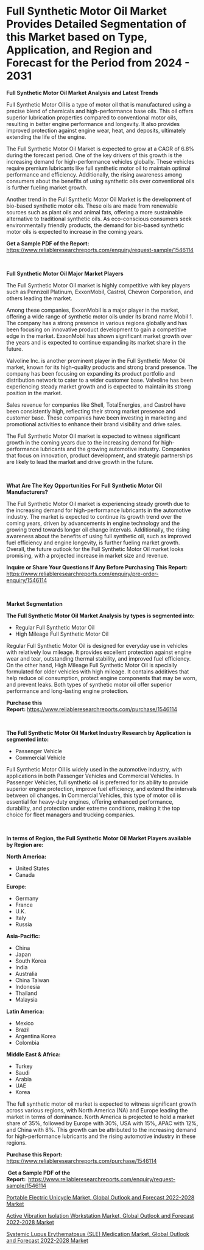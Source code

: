 <p><h1>Full Synthetic Motor Oil Market Provides Detailed Segmentation of this Market based on Type, Application, and Region and Forecast for the Period from 2024 - 2031</h1></p><p><strong>Full Synthetic Motor Oil Market Analysis and Latest Trends</strong></p>
<p><p>Full Synthetic Motor Oil is a type of motor oil that is manufactured using a precise blend of chemicals and high-performance base oils. This oil offers superior lubrication properties compared to conventional motor oils, resulting in better engine performance and longevity. It also provides improved protection against engine wear, heat, and deposits, ultimately extending the life of the engine.</p><p>The Full Synthetic Motor Oil Market is expected to grow at a CAGR of 6.8% during the forecast period. One of the key drivers of this growth is the increasing demand for high-performance vehicles globally. These vehicles require premium lubricants like full synthetic motor oil to maintain optimal performance and efficiency. Additionally, the rising awareness among consumers about the benefits of using synthetic oils over conventional oils is further fueling market growth.</p><p>Another trend in the Full Synthetic Motor Oil Market is the development of bio-based synthetic motor oils. These oils are made from renewable sources such as plant oils and animal fats, offering a more sustainable alternative to traditional synthetic oils. As eco-conscious consumers seek environmentally friendly products, the demand for bio-based synthetic motor oils is expected to increase in the coming years.</p></p>
<p><strong>Get a Sample PDF of the Report:&nbsp;</strong> <a href="https://www.reliableresearchreports.com/enquiry/request-sample/1546114">https://www.reliableresearchreports.com/enquiry/request-sample/1546114</a></p>
<p>&nbsp;</p>
<p><strong>Full Synthetic Motor Oil Major Market Players</strong></p>
<p><p>The Full Synthetic Motor Oil market is highly competitive with key players such as Pennzoil Platinum, ExxonMobil, Castrol, Chevron Corporation, and others leading the market. </p><p>Among these companies, ExxonMobil is a major player in the market, offering a wide range of synthetic motor oils under its brand name Mobil 1. The company has a strong presence in various regions globally and has been focusing on innovative product development to gain a competitive edge in the market. ExxonMobil has shown significant market growth over the years and is expected to continue expanding its market share in the future.</p><p>Valvoline Inc. is another prominent player in the Full Synthetic Motor Oil market, known for its high-quality products and strong brand presence. The company has been focusing on expanding its product portfolio and distribution network to cater to a wider customer base. Valvoline has been experiencing steady market growth and is expected to maintain its strong position in the market.</p><p>Sales revenue for companies like Shell, TotalEnergies, and Castrol have been consistently high, reflecting their strong market presence and customer base. These companies have been investing in marketing and promotional activities to enhance their brand visibility and drive sales.</p><p>The Full Synthetic Motor Oil market is expected to witness significant growth in the coming years due to the increasing demand for high-performance lubricants and the growing automotive industry. Companies that focus on innovation, product development, and strategic partnerships are likely to lead the market and drive growth in the future.</p></p>
<p>&nbsp;</p>
<p><strong>What Are The Key Opportunities For Full Synthetic Motor Oil Manufacturers?</strong></p>
<p><p>The Full Synthetic Motor Oil market is experiencing steady growth due to the increasing demand for high-performance lubricants in the automotive industry. The market is expected to continue its growth trend over the coming years, driven by advancements in engine technology and the growing trend towards longer oil change intervals. Additionally, the rising awareness about the benefits of using full synthetic oil, such as improved fuel efficiency and engine longevity, is further fueling market growth. Overall, the future outlook for the Full Synthetic Motor Oil market looks promising, with a projected increase in market size and revenue.</p></p>
<p><strong>Inquire or Share Your Questions If Any Before Purchasing This Report:</strong> <a href="https://www.reliableresearchreports.com/enquiry/pre-order-enquiry/1546114">https://www.reliableresearchreports.com/enquiry/pre-order-enquiry/1546114</a></p>
<p>&nbsp;</p>
<p><strong>Market Segmentation</strong></p>
<p><strong>The Full Synthetic Motor Oil Market Analysis by types is segmented into:</strong></p>
<p><ul><li>Regular Full Synthetic Motor Oil</li><li>High Mileage Full Synthetic Motor Oil</li></ul></p>
<p><p>Regular Full Synthetic Motor Oil is designed for everyday use in vehicles with relatively low mileage. It provides excellent protection against engine wear and tear, outstanding thermal stability, and improved fuel efficiency. On the other hand, High Mileage Full Synthetic Motor Oil is specially formulated for older vehicles with high mileage. It contains additives that help reduce oil consumption, protect engine components that may be worn, and prevent leaks. Both types of synthetic motor oil offer superior performance and long-lasting engine protection.</p></p>
<p><strong>Purchase this Report:&nbsp;</strong><a href="https://www.reliableresearchreports.com/purchase/1546114">https://www.reliableresearchreports.com/purchase/1546114</a></p>
<p>&nbsp;</p>
<p><strong>The Full Synthetic Motor Oil Market Industry Research by Application is segmented into:</strong></p>
<p><ul><li>Passenger Vehicle</li><li>Commercial Vehicle</li></ul></p>
<p><p>Full Synthetic Motor Oil is widely used in the automotive industry, with applications in both Passenger Vehicles and Commercial Vehicles. In Passenger Vehicles, full synthetic oil is preferred for its ability to provide superior engine protection, improve fuel efficiency, and extend the intervals between oil changes. In Commercial Vehicles, this type of motor oil is essential for heavy-duty engines, offering enhanced performance, durability, and protection under extreme conditions, making it the top choice for fleet managers and trucking companies.</p></p>
<p>&nbsp;</p>
<p><strong>In terms of Region, the Full Synthetic Motor Oil Market Players available by Region are:</strong></p>
<p>
    <p> <strong> North America: </strong>
        <ul>
            <li>United States</li>
            <li>Canada</li>
        </ul>
        </p> 
    <p> <strong> Europe: </strong>
        <ul>
            <li>Germany</li>
            <li>France</li>
            <li>U.K.</li>
            <li>Italy</li>
            <li>Russia</li>
        </ul>
        </p> 
    <p> <strong> Asia-Pacific: </strong>
        <ul>
            <li>China</li>
            <li>Japan</li>
            <li>South Korea</li>
            <li>India</li>
            <li>Australia</li>
            <li>China Taiwan</li>
            <li>Indonesia</li>
            <li>Thailand</li>
            <li>Malaysia</li>
        </ul>
        </p> 
    <p> <strong> Latin America: </strong>
        <ul>
            <li>Mexico</li>
            <li>Brazil</li>
            <li>Argentina Korea</li>
            <li>Colombia</li>
        </ul>
        </p> 
    <p> <strong> Middle East & Africa: </strong>
        <ul>
            <li>Turkey</li>
            <li>Saudi</li>
            <li>Arabia</li>
            <li>UAE</li>
            <li>Korea</li>
        </ul>
    </p>
    </p>
<p><p>The full synthetic motor oil market is expected to witness significant growth across various regions, with North America (NA) and Europe leading the market in terms of dominance. North America is projected to hold a market share of 35%, followed by Europe with 30%, USA with 15%, APAC with 12%, and China with 8%. This growth can be attributed to the increasing demand for high-performance lubricants and the rising automotive industry in these regions.</p></p>
<p><strong>Purchase this Report: </strong><a href="https://www.reliableresearchreports.com/purchase/1546114">https://www.reliableresearchreports.com/purchase/1546114</a></p>
<p>&nbsp;<strong>Get a Sample PDF of the Report:&nbsp;&nbsp;</strong><a href="https://www.reliableresearchreports.com/enquiry/request-sample/1546114">https://www.reliableresearchreports.com/enquiry/request-sample/1546114</a></p>
<p><strong></strong></p>
<p><p><a href="https://view.publitas.com/reportprime-1/portable-electric-unicycle-market-global-outlook-and-forecast-2022-2028-market-challenges-opportunities-and-growth-drivers-and-major-market-players-forecasted-for-period-from-2023-2030/">Portable Electric Unicycle Market, Global Outlook and Forecast 2022-2028 Market</a></p><p><a href="https://view.publitas.com/reportprime-1/active-vibration-isolation-workstation-market-global-outlook-and-forecast-2022-2028-market-size-2023-2030-global-industrial-analysis-key-geographical-regions-market-share-top-key-players-product-types-and-forecast-research-report/">Active Vibration Isolation Workstation Market, Global Outlook and Forecast 2022-2028 Market</a></p><p><a href="https://view.publitas.com/reportprime-1/systemic-lupus-erythematosus-sle-medication-market-global-outlook-and-forecast-2022-2028-market-insights-market-players-and-forecast-till-2030/">Systemic Lupus Erythematosus (SLE) Medication Market, Global Outlook and Forecast 2022-2028 Market</a></p></p>